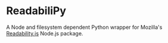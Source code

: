 # ReadabiliPy

A Node and filesystem dependent Python wrapper for Mozilla's [Readability.js](https://github.com/mozilla/readability) Node.js package.

